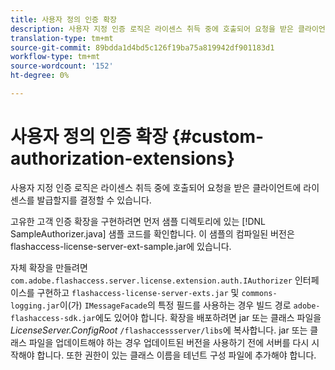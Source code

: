 ```yaml
---
title: 사용자 정의 인증 확장
description: 사용자 지정 인증 로직은 라이센스 취득 중에 호출되어 요청을 받은 클라이언트에 라이센스를 발급할지를 결정할 수 있습니다.
translation-type: tm+mt
source-git-commit: 89bdda1d4bd5c126f19ba75a819942df901183d1
workflow-type: tm+mt
source-wordcount: '152'
ht-degree: 0%

---
```



# 사용자 정의 인증 확장 {#custom-authorization-extensions}

사용자 지정 인증 로직은 라이센스 취득 중에 호출되어 요청을 받은 클라이언트에 라이센스를 발급할지를 결정할 수 있습니다.

고유한 고객 인증 확장을 구현하려면 먼저 샘플 디렉토리에 있는 [!DNL SampleAuthorizer.java] 샘플 코드를 확인합니다. 이 샘플의 컴파일된 버전은 flashaccess-license-server-ext-sample.jar에 있습니다.

자체 확장을 만들려면 `com.adobe.flashaccess.server.license.extension.auth.IAuthorizer` 인터페이스를 구현하고 `flashaccess-license-server-exts.jar` 및 `commons-logging.jar`이(가) `IMessageFacade`의 특정 필드를 사용하는 경우 빌드 경로 `adobe-flashaccess-sdk.jar`에도 있어야 합니다. 확장을 배포하려면 jar 또는 클래스 파일을 *LicenseServer.ConfigRoot* `/flashaccessserver/libs`에 복사합니다. jar 또는 클래스 파일을 업데이트해야 하는 경우 업데이트된 버전을 사용하기 전에 서버를 다시 시작해야 합니다. 또한 권한이 있는 클래스 이름을 테넌트 구성 파일에 추가해야 합니다.
